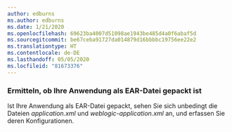 ```yaml
---
author: edburns
ms.author: edburns
ms.date: 1/21/2020
ms.openlocfilehash: 69623ba4007d51098ae1943be485d4a0f6abaf5d
ms.sourcegitcommit: be67ceba91727da014879d16bbbbc19756ee22e2
ms.translationtype: HT
ms.contentlocale: de-DE
ms.lasthandoff: 05/05/2020
ms.locfileid: "81673376"
---
```

### <a name="determine-whether-your-application-is-packaged-as-an-ear"></a>Ermitteln, ob Ihre Anwendung als EAR-Datei gepackt ist

Ist Ihre Anwendung als EAR-Datei gepackt, sehen Sie sich unbedingt die Dateien *application.xml* und *weblogic-application.xml* an, und erfassen Sie deren Konfigurationen.

